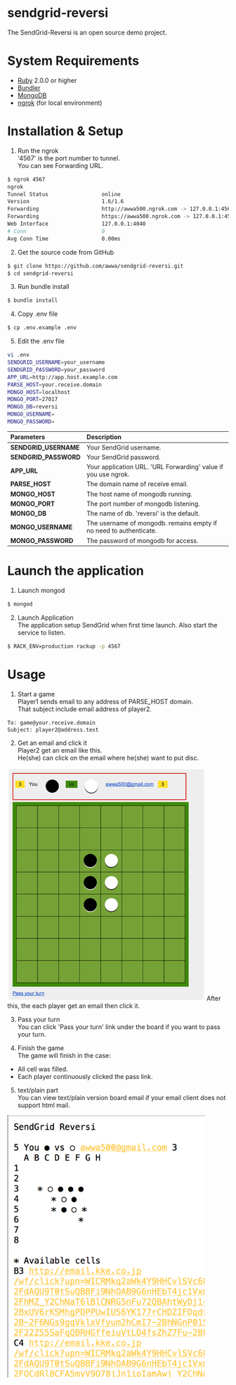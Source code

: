 sendgrid-reversi
================
The SendGrid-Reversi is an open source demo project.  

# System Requirements
* [Ruby](https://www.ruby-lang.org) 2.0.0 or higher
* [Bundler](http://bundler.io/)
* [MongoDB](http://www.mongodb.org/)
* [ngrok](https://ngrok.com/) (for local environment)

# Installation & Setup

1. Run the ngrok  
'4567' is the port number to tunnel.  
You can see Forwarding URL.
``` bash
$ ngrok 4567  
ngrok                                                                                                                                                                                                                         (Ctrl+C to quit)
Tunnel Status                 online
Version                       1.6/1.6
Forwarding                    http://awwa500.ngrok.com -> 127.0.0.1:4567
Forwarding                    https://awwa500.ngrok.com -> 127.0.0.1:4567
Web Interface                 127.0.0.1:4040
# Conn                        0
Avg Conn Time                 0.00ms
```
2. Get the source code from GitHub
``` bash
$ git clone https://github.com/awwa/sendgrid-reversi.git
$ cd sendgrid-reversi
```
3. Run bundle install
``` bash
$ bundle install
```
4. Copy .env file
``` bash
$ cp .env.example .env
```
5. Edit the .env file
``` bash
vi .env
SENDGRID_USERNAME=your_username
SENDGRID_PASSWORD=your_password
APP_URL=http://app.host.example.com
PARSE_HOST=your.receive.domain
MONGO_HOST=localhost
MONGO_PORT=27017
MONGO_DB=reversi
MONGO_USERNAME=
MONGO_PASSWORD=
```

|Parameters           |Description                          |
|:--------------------|:------------------------------------|
|**SENDGRID_USERNAME**|Your SendGrid username.              |
|**SENDGRID_PASSWORD**|Your SendGrid password.              |
|**APP_URL**          |Your application URL. 'URL Forwarding' value if you use ngrok.     |
|**PARSE_HOST**       |The domain name of receive email.        |
|**MONGO_HOST**       |The host name of mongodb running.    |
|**MONGO_PORT**       |The port number of mongodb listening.|
|**MONGO_DB**         |The name of db. 'reversi' is the default.|
|**MONGO_USERNAME**   |The username of mongodb. remains empty if no need to authenticate.|
|**MONGO_PASSWORD**   |The password of mongodb for access.|

# Launch the application
1. Launch mongod  
``` bash
$ mongod
```
2. Launch Application  
The application setup SendGrid when first time launch. Also start the service to listen.  
``` bash
$ RACK_ENV=production rackup -p 4567
```

# Usage

1. Start a game  
Player1 sends email to any address of PARSE_HOST domain.  
That subject include email address of player2.
``` text
To: game@your.receive.domain
Subject: player2@address.test
```
2. Get an email and click it  
Player2 get an email like this.  
He(she) can click on the email where he(she) want to put disc.
<img src="https://raw.githubusercontent.com/awwa/sendgrid-reversi/master/dev/board_html.png" width="450px" />  
After this, the each player get an email then click it.

3. Pass your turn  
You can click 'Pass your turn' link under the board if you want to pass your turn.  

4. Finish the game  
The game will finish in the case:
  * All cell was filled.
  * Each player continuously clicked the pass link.

5. text/plain part  
You can view text/plain version board email if your email client does not support html mail.
<img src="https://raw.githubusercontent.com/awwa/sendgrid-reversi/master/dev/board_plain.png" width="450px" />  

